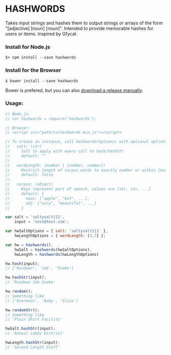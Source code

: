 # HASHWORDS

Takes input strings and hashes them to output strings or arrays of the form "[adjective]
[noun] [noun]". Intended to provide memorable hashes for users or items. Inspired by Gfycat.

### Install for Node.js
    $> npm install --save hashwords

### Install for the Browser
    $ bower install --save hashwords

Bower is prefered, but you can also [download a release manually](https://github.com/jjt/hashwords/releases).

### Usage:
```js
// Node.js:
// var hashwords = require('hashwords');

// Browser:
// <script src="path/to/hashwords.min.js"></script>

// To create an instance, call hashwords(options) with optional options object:
//   salt: (str)
//     Salt to apply with every call to hash/hashStr
//     default: ""
//
//   wordLength: (number | [number, number])
//     Restrict length of corpus words to exactly number or within [min, max]
//     default: false
//
//   corpus: (object)
//     Keys represent part of speech, values are [str, str, ...]
//     default: {
//       noun: ["apple", "bat", ...],
//       adj: ["airy", "beautiful", ...]
//     }

var salt = 'saltysalt111',
    input = 'test@test.com';

var hwSaltOptions = { salt: 'saltysalt111' },
    hwLengthOptions = { wordLength: [3,7] };

var hw = hashwords(),
    hwSalt = hashwords(hwSaltOptions),
    hwLength = hashwords(hwLengthOptions)

hw.hash(input);
// ['Rundown', 'Job', 'Snake']

hw.hashStr(input);
// 'Rundown Job Snake'

hw.random();
// Something like
// ['Enormous', 'Baby', 'Slice']

hw.randomStr();
// Something like
// 'Plain Shirt Facility'

hwSalt.hashStr(input);
// 'Annual Lobby District'

hwLength.hashStr(input):
// 'Second Length Staff'
```
